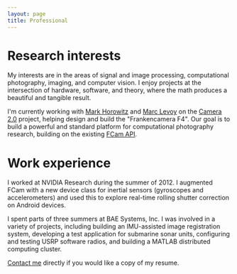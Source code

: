 ```yaml
---
layout: page
title: Professional
---
```


# Research interests
My interests are in the areas of signal and image processing, computational photography, imaging, and computer vision.  I enjoy projects at the intersection of hardware, software, and theory, where the math produces a beautiful and tangible result.

I'm currently working with [Mark Horowitz](http://stanford.edu/~horowitz) and [Marc Levoy](http://graphics.stanford.edu/~levoy) on the [Camera 2.0](http://graphics.stanford.edu/projects/camera-2.0/) project, helping design and build the "Frankencamera F4".  Our goal is to build a powerful and standard platform for computational photography research, building on the existing [FCam API](http://graphics.stanford.edu/papers/fcam/html/).

# Work experience
I worked at NVIDIA Research during the summer of 2012.  I augmented FCam with a new device class for inertial sensors (gyroscopes and accelerometers) and used this to explore real-time rolling shutter correction on Android devices.

I spent parts of three summers at BAE Systems, Inc.  I was involved in a variety of projects, including building an IMU-assisted image registration system, developing a  test application for submarine sonar units, configuring and testing USRP software radios, and building a MATLAB distributed computing cluster.

[Contact me](about.html) directly if you would like a copy of my resume.

